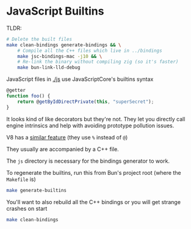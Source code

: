 # JavaScript Builtins

TLDR:

```bash
# Delete the built files
make clean-bindings generate-bindings && \
    # Compile all the C++ files which live in ../bindings
    make jsc-bindings-mac -j10 && \
    # Re-link the binary without compiling zig (so it's faster)
    make bun-link-lld-debug
```

JavaScript files in [./js](./js) use JavaScriptCore's builtins syntax

```js
@getter
function foo() {
    return @getByIdDirectPrivate(this, "superSecret");
}
```

It looks kind of like decorators but they're not. They let you directly call engine intrinsics and help with avoiding prototype pollution issues.

V8 has a [similar feature](https://v8.dev/blog/embedded-builtins) (they use `%` instead of `@`)

They usually are accompanied by a C++ file.

The `js` directory is necessary for the bindings generator to work.

To regenerate the builtins, run this from Bun's project root (where the `Makefile` is)

```bash
make generate-builtins
```

You'll want to also rebuild all the C++ bindings or you will get strange crashes on start

```bash
make clean-bindings
```
